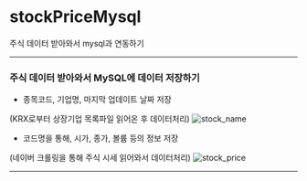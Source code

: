 # stockPriceMysql
주식 데이터 받아와서 mysql과 연동하기

***
### 주식 데이터 받아와서 MySQL에 데이터 저장하기
+ 종목코드, 기업명, 마지막 업데이트 날짜 저장

(KRX로부터 상장기업 목록파일 읽어온 후 데이터처리)
![stock_name](https://user-images.githubusercontent.com/69666784/94116950-9a898d00-fe86-11ea-82f6-9a5fe3b4a683.PNG)




+ 코드명을 통해, 시가, 종가, 볼륨 등의 정보 저장

(네이버 크롤링을 통해 주식 시세 읽어와서 데이터처리)
![stock_price](https://user-images.githubusercontent.com/69666784/94116955-9bbaba00-fe86-11ea-885a-72419c7aafc7.PNG)

***
